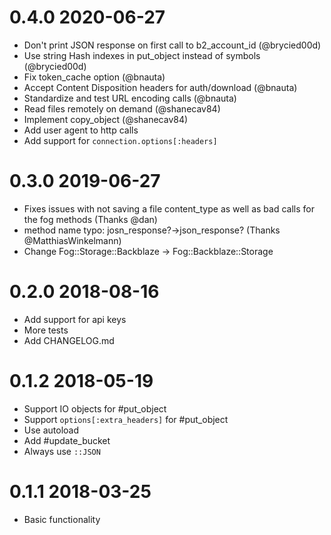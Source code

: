 0.4.0 2020-06-27
==========================================================

- Don't print JSON response on first call to b2_account_id (@brycied00d)
- Use string Hash indexes in put_object instead of symbols (@brycied00d)
- Fix token_cache option (@bnauta)
- Accept Content Disposition headers for auth/download (@bnauta)
- Standardize and test URL encoding calls (@bnauta)
- Read files remotely on demand (@shanecav84)
- Implement copy_object (@shanecav84)
- Add user agent to http calls
- Add support for `connection.options[:headers]`

0.3.0 2019-06-27
==========================================================

- Fixes issues with not saving a file content_type as well as bad calls for the fog methods (Thanks @dan)
- method name typo: josn_response?->json_response? (Thanks @MatthiasWinkelmann)
- Change Fog::Storage::Backblaze -> Fog::Backblaze::Storage

0.2.0 2018-08-16
==========================================================

- Add support for api keys
- More tests
- Add CHANGELOG.md

0.1.2 2018-05-19
==========================================================

- Support IO objects for #put_object
- Support `options[:extra_headers]` for #put_object
- Use autoload
- Add #update_bucket
- Always use `::JSON`

0.1.1 2018-03-25
==========================================================

- Basic functionality
